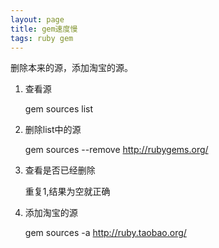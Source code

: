 ```yaml
---
layout: page
title: gem速度慢
tags: ruby gem
---
```


删除本来的源，添加淘宝的源。

1. 查看源

	gem sources list
	
2. 删除list中的源

	gem sources --remove http://rubygems.org/
	
3. 查看是否已经删除

	重复1,结果为空就正确
	
4. 添加淘宝的源

	gem sources -a http://ruby.taobao.org/
